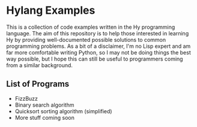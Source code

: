 # Hylang Examples
This is a collection of code examples written in the Hy programming language. The aim of this repository is to help those interested in learning Hy by providing well-documented possible solutions to common programming problems. As a bit of a disclaimer, I'm no Lisp expert and am far more comfortable writing Python, so I may not be doing things the best way possible, but I hope this can still be useful to programmers coming from a similar background.
## List of Programs
- FizzBuzz
- Binary search algorithm
- Quicksort sorting algorithm (simplified)
- More stuff coming soon
